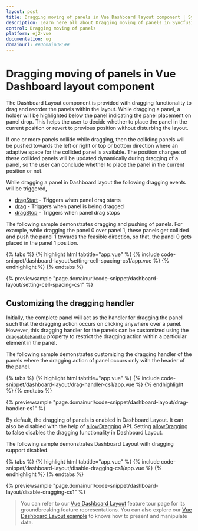 ```yaml
---
layout: post
title: Dragging moving of panels in Vue Dashboard layout component | Syncfusion
description: Learn here all about Dragging moving of panels in Syncfusion Vue Dashboard layout component of Syncfusion Essential JS 2 and more.
control: Dragging moving of panels 
platform: ej2-vue
documentation: ug
domainurl: ##DomainURL##
---
```


# Dragging moving of panels in Vue Dashboard layout component

The Dashboard Layout component is provided with dragging functionality to drag and reorder the panels within the layout. While dragging a panel, a holder will be highlighted below the panel indicating the panel placement on panel drop. This helps the user to decide whether to place the panel in the current position or revert to previous position without disturbing the layout.

If one or more panels collide while dragging, then the colliding panels will be pushed towards the left or right or top or bottom direction where an adaptive space for the collided panel is available. The position changes of these collided panels will be updated dynamically during dragging of a panel, so the user can conclude whether to place the panel in the current position or not.

While dragging a panel in Dashboard layout the following dragging events will be triggered,
* [dragStart](https://ej2.syncfusion.com/vue/documentation/api/dashboard-layout/#dragstart) - Triggers when panel drag starts
* [drag](https://ej2.syncfusion.com/vue/documentation/api/dashboard-layout/#drag) - Triggers when panel is being dragged
* [dragStop](https://ej2.syncfusion.com/vue/documentation/api/dashboard-layout/#dragstop) - Triggers when panel drag stops

The following sample demonstrates dragging and pushing of panels. For example, while dragging the panel 0 over panel 1, these panels get collided and push the panel 1 towards the feasible direction, so that, the panel 0 gets placed in the panel 1 position.

{% tabs %}
{% highlight html tabtitle="app.vue" %}
{% include code-snippet/dashboard-layout/setting-cell-spacing-cs1/app.vue %}
{% endhighlight %}
{% endtabs %}
        
{% previewsample "page.domainurl/code-snippet/dashboard-layout/setting-cell-spacing-cs1" %}

## Customizing the dragging handler

Initially, the complete panel will act as the handler for dragging the panel such that the dragging action occurs on clicking anywhere over a panel. However, this dragging handler for the panels can be customized using the [`draggableHandle`](https://ej2.syncfusion.com/vue/documentation/api/dashboard-layout/#draggablehandle) property to restrict the dragging action within a particular element in the panel.

The following sample demonstrates customizing the dragging handler of the panels where the dragging action of panel occurs only with the header of the panel.

{% tabs %}
{% highlight html tabtitle="app.vue" %}
{% include code-snippet/dashboard-layout/drag-handler-cs1/app.vue %}
{% endhighlight %}
{% endtabs %}
        
{% previewsample "page.domainurl/code-snippet/dashboard-layout/drag-handler-cs1" %}

By default, the dragging of panels is enabled in Dashboard Layout. It can also be disabled with the help of [allowDragging](https://ej2.syncfusion.com/vue/documentation/api/dashboard-layout/#allowdragging) API. Setting [allowDragging](https://ej2.syncfusion.com/vue/documentation/api/dashboard-layout/#allowdragging) to false disables the dragging functionality in Dashboard Layout.

The following sample demonstrates Dashboard Layout with dragging support disabled.

{% tabs %}
{% highlight html tabtitle="app.vue" %}
{% include code-snippet/dashboard-layout/disable-dragging-cs1/app.vue %}
{% endhighlight %}
{% endtabs %}
        
{% previewsample "page.domainurl/code-snippet/dashboard-layout/disable-dragging-cs1" %}

> You can refer to our [Vue Dashboard Layout](https://www.syncfusion.com/vue-components/vue-dashboard-layout) feature tour page for its groundbreaking feature representations. You can also explore our [Vue Dashboard Layout example](https://ej2.syncfusion.com/vue/demos/#/bootstrap5/dashboard-layout/default.html) to knows how to present and manipulate data.